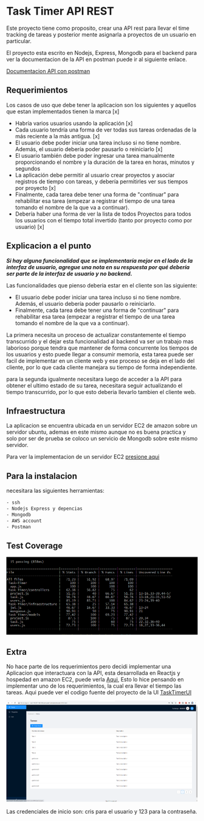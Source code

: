 # Task Timer API REST
Este proyecto tiene como proposito, crear una API rest para
llevar el time tracking de tareas y posterior mente asignarla
a proyectos de un usuario en particular.

El proyecto esta escrito en Nodejs, Express, Mongodb para el backend
para ver la documentacion de la API en postman puede ir al siguiente enlace.

[Documentacion API con postman](https://documenter.getpostman.com/view/5820410/TWDfCCfw)

## Requerimientos 
Los casos de uso que debe tener la aplicacion son los siguientes y aquellos que estan implementados tienen la marca [x]
-  Habría varios usuarios usando la aplicación [x]
- Cada usuario tendría una forma de ver todas sus tareas ordenadas de la más reciente a la más antigua. [x]
- El usuario debe poder iniciar una tarea incluso si no tiene nombre. Además, el usuario debería poder pausarlo o reiniciarlo [x]
- El usuario también debe poder ingresar una tarea manualmente proporcionando el nombre y la duración de la tarea en horas, minutos y segundos
- La aplicación debe permitir al usuario crear proyectos y asociar registros de tiempo con tareas, y debería permitirles ver sus tiempos por proyecto [x]
- Finalmente, cada tarea debe tener una forma de "continuar" para rehabilitar esa tarea (empezar a registrar el tiempo de una tarea tomando el nombre de la que va a continuar).
- Debería haber una forma de ver la lista de todos Proyectos para todos los usuarios con el tiempo total invertido (tanto por proyecto como por usuario) [x]

## Explicacion a el punto 
***Si hay alguna funcionalidad que se implementaría mejor en el lado de la interfaz de usuario, agregue una nota en su respuesta por qué debería ser parte de la interfaz de usuario y no backend.***

Las funcionalidades que pienso deberia estar en el cliente son las siguiente:
  - El usuario debe poder iniciar una tarea incluso si no tiene nombre. Además, el usuario debería poder pausarlo o reiniciarlo.
  - Finalmente, cada tarea debe tener una forma de "continuar" para rehabilitar esa tarea (empezar a registrar el tiempo de una tarea tomando el nombre de la que va a continuar).

  La primera necesita un proceso de actualizar constantemente el tiempo transcurrido y el dejar esta funcionalidad al backend va ser un trabajo mas laborioso porque tendra que mantener de forma concurrente los tiempos de los usuarios y esto puede llegar a consumir memoria, esta tarea puede ser facil de implementar en un cliente web y ese proceso se deja en el lado del cliente, por lo que cada cliente manejara su tiempo de forma independiente.

  para la segunda igualmente necesitara luego de acceder a la API para obtener el ultimo estado de su tarea, necesitara seguir actualizando el tiempo transcurrido, por lo que esto deberia llevarlo tambien el cliente web.


## Infraestructura
La aplicacion se encuentra ubicada en un servidor EC2 de amazon sobre un servidor ubuntu, ademas en este mismo aunque no es buena practica y solo por ser de prueba se coloco un servicio de Mongodb sobre este mismo servidor.

Para ver la implementacion de un servidor EC2 [presione aqui](INFRAESTRUCTURE.md)


## Para la instalacion 
 necesitara las siguientes herramientas:

    - ssh
    - Nodejs Express y depencias
    - Mongodb
    - AWS account
    - Postman

## Test Coverage
![](https://github.com/cristian-programmer/Task-Timer/blob/main/screenshots/testcoverage.PNG)

## Extra
 No hace parte de los requerimientos pero decidi implementar una Aplicacion
 que interactuara con la API, esta desarrollada en Reactjs y hospedad en amazon EC2, puede verla [Aqui](http://ec2-18-207-142-206.compute-1.amazonaws.com:3000/), Esto lo hice pensando en implementar uno de los requerimientos, la cual era llevar el tiempo las tareas.
 Aqui puede ver el codigo fuente del proyecto de la UI
 [TaskTimerUI](https://github.com/cristian-programmer/TaskTimerUI)

 ![](https://github.com/cristian-programmer/Task-Timer/blob/main/screenshots/tasktimerui.PNG)

Las credenciales de inicio son: cris para el usuario y 123 para la contraseña.








